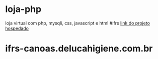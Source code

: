 # loja-php
loja virtual com php, mysqli, css, javascript e html
#ifrs
<a href="https://ifrs-canoas.delucahigiene.com.br" target="_blank">link do projeto hospedado</a>
# ifrs-canoas.delucahigiene.com.br
